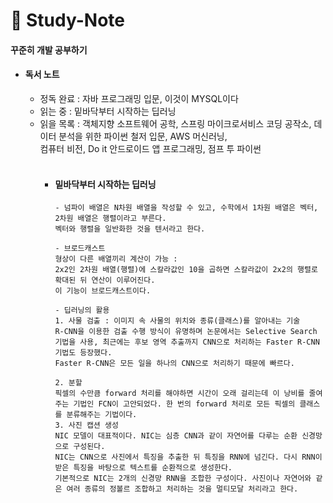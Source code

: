 # :bookmark_tabs: Study-Note
#### 꾸준히 개발 공부하기
- #### 독서 노트
  - 정독 완료 : 자바 프로그래밍 입문, 이것이 MYSQL이다
  - 읽는 중 : 밑바닥부터 시작하는 딥러닝
  - 읽을 목록 : 객체지향 소프트웨어 공학, 스프링 마이크로서비스 코딩 공작소, 데이터 분석을 위한 파이썬 철저 입문, AWS 머신러닝,<br>
  컴퓨터 비전, Do it 안드로이드 앱 프로그래밍, 점프 투 파이썬
     <br>
     <br>
      - #### 밑바닥부터 시작하는 딥러닝<br>
        ```
        - 넘파이 배열은 N차원 배열을 작성할 수 있고, 수학에서 1차원 배열은 벡터, 2차원 배열은 행렬이라고 부른다.
        벡터와 행렬을 일반화한 것을 텐서라고 한다.
        
        - 브로드캐스트
        형상이 다른 배열끼리 계산이 가능 : 
        2x2인 2차원 배열(행렬)에 스칼라값인 10을 곱하면 스칼라값이 2x2의 행렬로 확대된 뒤 연산이 이루어진다. 
        이 기능이 브로드캐스트이다.
        
        - 딥러닝의 활용
        1. 사물 검출 : 이미지 속 사물의 위치와 종류(클래스)를 알아내는 기술
        R-CNN을 이용한 검출 수행 방식이 유명하며 논문에서는 Selective Search 기법을 사용, 최근에는 후보 영역 추출까지 CNN으로 처리하는 Faster R-CNN 기법도 등장했다.
        Faster R-CNN은 모든 일을 하나의 CNN으로 처리하기 때문에 빠르다.
        
        2. 분할
        픽셀의 수만큼 forward 처리를 해야하면 시간이 오래 걸리는데 이 낭비를 줄여주는 기법인 FCN이 고안되었다. 한 번의 forward 처리로 모든 픽셀의 클래스를 분류해주는 기법이다.
        3. 사진 캡션 생성
        NIC 모델이 대표적이다. NIC는 심층 CNN과 같이 자연어를 다루는 순환 신경망으로 구성된다. 
        NIC는 CNN으로 사진에서 특징을 추출한 뒤 특징을 RNN에 넘긴다. 다시 RNN이 받은 특징을 바탕으로 텍스트를 순환적으로 생성한다.
        기본적으로 NIC는 2개의 신경망 RNN을 조합한 구성이다. 사진이나 자연어와 같은 여러 종류의 정볼르 조합하고 처리하는 것을 멀티모달 처리라고 한다.
        ```
